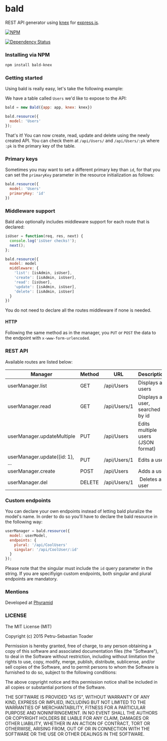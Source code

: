 # bald
REST API generator using [knex](http://www.knexjs.org/) for [express.js](http://expressjs.com/).

[![NPM](https://nodei.co/npm/bald-knex.png?downloads=true)](https://nodei.co/npm/bald-knex/)

[![Dependency Status](https://david-dm.org/petrutoader/bald-knex.svg)](https://david-dm.org/petrutoader/bald-knex)


### Installing via NPM
```bash
npm install bald-knex
```

### Getting started

Using bald is really easy, let's take the following example:

We have a table called `Users` we'd like to expose to the API:

```javascript
bald = new Bald({app: app, knex: knex})

bald.resource({
  model: 'Users'
});
```

That's it! You can now create, read, update and delete using the newly created API. You can check them at `/api/Users/` and `/api/Users/:pk` where `:pk` is the primary key of the table.

### Primary keys

Sometimes you may want to set a different primary key than `id`, for that you can set the `primaryKey` parameter in the resource initialization as follows:

```javascript
bald.resource({
  model: 'Users'
  primaryKey: 'id'
})
```

### Middleware support

Bald also optionally includes middleware support for each route that is declared:

```javascript
isUser = function(req, res, next) {
  console.log('isUser checks!');
  next();
};

bald.resource({
  model: model
  middleware: {
    'list': [isAdmin, isUser],
    'create': [isAdmin, isUser],
    'read': [isUser],
    'update': [isAdmin, isUser],
    'delete': [isAdmin, isUser]
  }
})
```

You do not need to declare all the routes middleware if none is needed.

#### HTTP

Following the same method as in the manager, you `PUT` or `POST` the data to the endpoint with `x-www-form-urlencoded`.

### REST API

Available routes are listed below:

Manager | Method | URL | Description
------- | -------|-----| ------------
userManager.list | GET | /api/Users | Displays all users
userManager.read | GET | /api/Users/1 | Displays a user, searched by id
userManager.updateMultiple | PUT | /api/Users | Edits multiple users (JSON format)
userManager.update({id: 1}, ... | PUT | /api/Users/1 | Edits a user
userManager.create | POST | /api/Users | Adds a user
userManager.del | DELETE | /api/Users/1 | Deletes a user

### Custom endpoints

You can declare your own endpoints instead of letting bald pluralize the model's name. In order to do so you'll have to declare the bald resource in the following way:

```javascript
userManager = bald.resource({
  model: userModel,
  endpoints: {
    plural: '/api/CoolUsers'
    singular: '/api/CoolUser/:id'
  }
});
```

Please note that the singular must include the `id` query parameter in the string. If you are specifiyign custom endpoints, both singular and plural endpoints are mandatory.

### Mentions

Developed at [Phyramid](http://phyramid.com)

### LICENSE

The MIT License (MIT)

Copyright (c) 2015 Petru-Sebastian Toader

Permission is hereby granted, free of charge, to any person obtaining a copy
of this software and associated documentation files (the "Software"), to deal
in the Software without restriction, including without limitation the rights
to use, copy, modify, merge, publish, distribute, sublicense, and/or sell
copies of the Software, and to permit persons to whom the Software is
furnished to do so, subject to the following conditions:

The above copyright notice and this permission notice shall be included in all
copies or substantial portions of the Software.

THE SOFTWARE IS PROVIDED "AS IS", WITHOUT WARRANTY OF ANY KIND, EXPRESS OR
IMPLIED, INCLUDING BUT NOT LIMITED TO THE WARRANTIES OF MERCHANTABILITY,
FITNESS FOR A PARTICULAR PURPOSE AND NONINFRINGEMENT. IN NO EVENT SHALL THE
AUTHORS OR COPYRIGHT HOLDERS BE LIABLE FOR ANY CLAIM, DAMAGES OR OTHER
LIABILITY, WHETHER IN AN ACTION OF CONTRACT, TORT OR OTHERWISE, ARISING FROM,
OUT OF OR IN CONNECTION WITH THE SOFTWARE OR THE USE OR OTHER DEALINGS IN THE
SOFTWARE.

